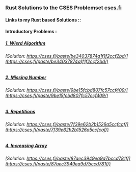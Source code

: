 ### Rust Solutions to the CSES Problemset [cses.fi](https://cses.fi) 

#### Links to my Rust based Solutions ::

#### Introductory Problems :

##### [1. Wierd Algorithm](https://cses.fi/problemset/task/1068)
###### [Solution: https://cses.fi/paste/be34037874a1f1f2ccf2bd/](https://cses.fi/paste/be34037874a1f1f2ccf2bd/)

##### [2. Missing Number](https://cses.fi/problemset/task/1083)
###### [Solution: https://cses.fi/paste/9be15fcbd807fc57ccf409/](https://cses.fi/paste/9be15fcbd807fc57ccf409/)

##### [3. Repetitions](https://cses.fi/problemset/task/1069)
###### [Solution: https://cses.fi/paste/7f39e62b2b1526a5ccfcaf/](https://cses.fi/paste/7f39e62b2b1526a5ccfcaf/)

##### [4. Increasing Array](https://cses.fi/problemset/task/1094)
###### [Solution: https://cses.fi/paste/87aec3949ea9d7bccd781f/](https://cses.fi/paste/87aec3949ea9d7bccd781f/)